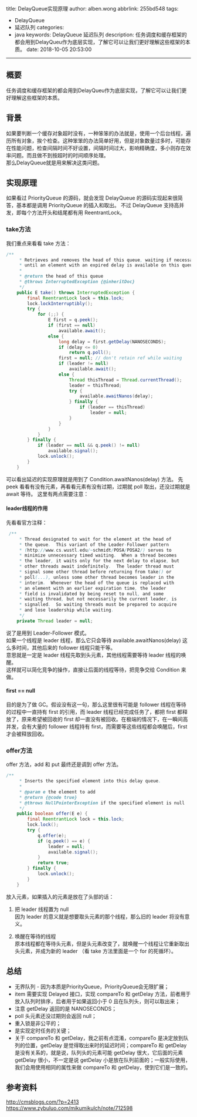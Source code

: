 title: DelayQueue实现原理
author: alben.wong
abbrlink: 255bd548
tags:
  - DelayQueue
  - 延迟队列
categories:
  - java
keywords: DelayQueue 延迟队列
description: 任务调度和缓存框架的都会用到DelayQueu作为底层实现，了解它可以让我们更好理解这些框架的本质。
date: 2018-10-05 20:53:00
---
## 概要
任务调度和缓存框架的都会用到DelayQueu作为底层实现，了解它可以让我们更好理解这些框架的本质。

## 背景
如果要判断一个缓存对象超时没有，一种笨笨的办法就是，使用一个后台线程，遍历所有对象，挨个检查。这种笨笨的办法简单好用，但是对象数量过多时，可能存在性能问题，检查间隔时间不好设置，间隔时间过大，影响精确度，多小则存在效率问题。而且做不到按超时的时间顺序处理。  
那么DelayQueue就是用来解决这类问题。

## 实现原理
如果看过 PriorityQueue  的源码，就会发现 DelayQueue 的源码实现起来很简答，基本都是调用 PriorityQueue 的插入和取出。
不过 DelayQueue 支持高并发，即每个方法开头和结尾都有用 ReentrantLock。

### take方法

我们重点来看看 take 方法：
```java
/**
     * Retrieves and removes the head of this queue, waiting if necessary
     * until an element with an expired delay is available on this queue.
     *
     * @return the head of this queue
     * @throws InterruptedException {@inheritDoc}
     */
    public E take() throws InterruptedException {
        final ReentrantLock lock = this.lock;
        lock.lockInterruptibly();
        try {
            for (;;) {
                E first = q.peek();
                if (first == null)
                    available.await();
                else {
                    long delay = first.getDelay(NANOSECONDS);
                    if (delay <= 0)
                        return q.poll();
                    first = null; // don't retain ref while waiting
                    if (leader != null)
                        available.await();
                    else {
                        Thread thisThread = Thread.currentThread();
                        leader = thisThread;
                        try {
                            available.awaitNanos(delay);
                        } finally {
                            if (leader == thisThread)
                                leader = null;
                        }
                    }
                }
            }
        } finally {
            if (leader == null && q.peek() != null)
                available.signal();
            lock.unlock();
        }
    }
```
可以看出延迟的实现原理就是用到了 Condition.awaitNanos(delay) 方法。
先 peek 看看有没有元素，再看看元素有没有过期，过期就 poll 取出，还没过期就是 await 等待。
这里有两点需要注意：

#### leader线程的作用 
先看看官方注释：
```java
 /**
     * Thread designated to wait for the element at the head of
     * the queue.  This variant of the Leader-Follower pattern
     * (http://www.cs.wustl.edu/~schmidt/POSA/POSA2/) serves to
     * minimize unnecessary timed waiting.  When a thread becomes
     * the leader, it waits only for the next delay to elapse, but
     * other threads await indefinitely.  The leader thread must
     * signal some other thread before returning from take() or
     * poll(...), unless some other thread becomes leader in the
     * interim.  Whenever the head of the queue is replaced with
     * an element with an earlier expiration time, the leader
     * field is invalidated by being reset to null, and some
     * waiting thread, but not necessarily the current leader, is
     * signalled.  So waiting threads must be prepared to acquire
     * and lose leadership while waiting.
     */
    private Thread leader = null;
```
说了是用到 Leader-Follower 模式。  
如果一个线程是 leader 线程，那么它只会等待 available.awaitNanos(delay) 这么多时间，其他后来的 follower 线程只能干等。  
意思就是一定是 leader 线程先取到头元素，其他线程需要等待 leader 线程的唤醒。  
这样就可以简化竞争的操作，直接让后面的线程等待，把竞争交给 Condition 来做。 

#### first == null
目的是为了做 GC。假设没有这一句，那么这里很有可能是 follower 线程在等待的过程中一直持有 first 的引用，而 leader 线程已经完成任务了，都把 first 都释放了，原来希望被回收的 first 却一直没有被回收。在极端的情况下，在一瞬间高并发，会有大量的 follower 线程持有 first，而需要等这些线程都会唤醒后，first 才会被释放回收。



### offer方法

offer 方法，add 和 put 最终还是调到 offer 方法。

```java
/**
     * Inserts the specified element into this delay queue.
     *
     * @param e the element to add
     * @return {@code true}
     * @throws NullPointerException if the specified element is null
     */
    public boolean offer(E e) {
        final ReentrantLock lock = this.lock;
        lock.lock();
        try {
            q.offer(e);
            if (q.peek() == e) {
                leader = null;
                available.signal();
            }
            return true;
        } finally {
            lock.unlock();
        }
    }
```

放入元素，如果插入的元素是放在了头部的话：  
1. 把 leader 线程置为 null   
因为 leader 的意义就是想要取头元素的那个线程，那么旧的 leader 将没有意义。  

2. 唤醒在等待的线程  
原本线程都在等待头元素，但是头元素改变了，就唤醒一个线程让它重新取出头元素，并成为新的 leader （看 take 方法里面是一个 for 的死循环）。



## 总结

- 无界队列 - 因为本质是PriorityQueue，PriorityQueue会无限扩展；  
- item 需要实现 Delayed 接口，实现 compareTo 和 getDelay 方法，前者用于放入队列时排序，后者用于如果返回小于 0 且在队列头，则可以取出来；  
- 注意 getDelay 返回的是 NANOSECONDS；  
- poll 头元素还没过期则会返回 null；  
- 重入锁是非公平的；  
- 是实现定时任务的关键；  
- 关于 compareTo 和 getDelay，我之前有点混淆，compareTo 是决定放到队列的位置，getDelay 是觉得取出来时的延迟时间；compareTo 和 getDelay 是没有关系的，就是说，队列头的元素可能 getDelay 很大，它后面的元素 getDelay 很小，不一定是说 getDelay 小是放在队列前面的；一般实际使用，我们会用使用相同的属性来做 compareTo 和 getDelay，使到它们是一致的。  


## 参考资料
http://cmsblogs.com/?p=2413
https://www.zybuluo.com/mikumikulch/note/712598